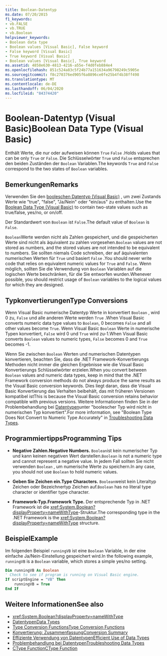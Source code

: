 ```yaml
---
title: Boolean-Datentyp
ms.date: 07/20/2015
f1_keywords:
- vb.FALSE
- vb.TRUE
- vb.Boolean
helpviewer_keywords:
- Boolean data type
- Boolean values [Visual Basic], False keyword
- False keyword [Visual Basic]
- True keyword [Visual Basic]
- Boolean values [Visual Basic], True keyword
ms.assetid: 4858e630-4813-4216-a55e-f4d0feb884e4
ms.openlocfilehash: 851c524a83c5f24b77a151634a96798249c5905e
ms.sourcegitcommit: f8c270376ed905f6a8896ce0fe25b4f4b38ff498
ms.translationtype: MT
ms.contentlocale: de-DE
ms.lasthandoff: 06/04/2020
ms.locfileid: "84374420"
---
```

# <a name="boolean-data-type-visual-basic"></a><span data-ttu-id="1d34e-102">Boolean-Datentyp (Visual Basic)</span><span class="sxs-lookup"><span data-stu-id="1d34e-102">Boolean Data Type (Visual Basic)</span></span>

<span data-ttu-id="1d34e-103">Enthält Werte, die nur oder aufweisen können `True` `False` .</span><span class="sxs-lookup"><span data-stu-id="1d34e-103">Holds values that can be only `True` or `False`.</span></span> <span data-ttu-id="1d34e-104">Die Schlüsselwörter `True` und `False` entsprechen den beiden Zuständen der `Boolean` Variablen.</span><span class="sxs-lookup"><span data-stu-id="1d34e-104">The keywords `True` and `False` correspond to the two states of `Boolean` variables.</span></span>  
  
## <a name="remarks"></a><span data-ttu-id="1d34e-105">Bemerkungen</span><span class="sxs-lookup"><span data-stu-id="1d34e-105">Remarks</span></span>  

 <span data-ttu-id="1d34e-106">Verwenden Sie den [booleschen Datentyp (Visual Basic)](boolean-data-type.md) , um zwei Zustands Werte wie "true", "false", "Ja/Nein" oder "ein/aus" zu enthalten.</span><span class="sxs-lookup"><span data-stu-id="1d34e-106">Use the [Boolean Data Type (Visual Basic)](boolean-data-type.md) to contain two-state values such as true/false, yes/no, or on/off.</span></span>  
  
 <span data-ttu-id="1d34e-107">Der Standardwert von `Boolean` ist `False`.</span><span class="sxs-lookup"><span data-stu-id="1d34e-107">The default value of `Boolean` is `False`.</span></span>  
  
 <span data-ttu-id="1d34e-108">`Boolean`Werte werden nicht als Zahlen gespeichert, und die gespeicherten Werte sind nicht als äquivalent zu zahlen vorgesehen.</span><span class="sxs-lookup"><span data-stu-id="1d34e-108">`Boolean` values are not stored as numbers, and the stored values are not intended to be equivalent to numbers.</span></span> <span data-ttu-id="1d34e-109">Sie sollten niemals Code schreiben, der auf äquivalenten numerischen Werten für `True` und basiert `False` .</span><span class="sxs-lookup"><span data-stu-id="1d34e-109">You should never write code that relies on equivalent numeric values for `True` and `False`.</span></span> <span data-ttu-id="1d34e-110">Wenn möglich, sollten Sie die Verwendung von `Boolean` Variablen auf die logischen Werte beschränken, für die Sie entworfen wurden.</span><span class="sxs-lookup"><span data-stu-id="1d34e-110">Whenever possible, you should restrict usage of `Boolean` variables to the logical values for which they are designed.</span></span>  
  
## <a name="type-conversions"></a><span data-ttu-id="1d34e-111">Typkonvertierungen</span><span class="sxs-lookup"><span data-stu-id="1d34e-111">Type Conversions</span></span>  

 <span data-ttu-id="1d34e-112">Wenn Visual Basic numerische Datentyp Werte in konvertiert `Boolean` , wird 0 zu, `False` und alle anderen Werte werden `True` .</span><span class="sxs-lookup"><span data-stu-id="1d34e-112">When Visual Basic converts numeric data type values to `Boolean`, 0 becomes `False` and all other values become `True`.</span></span> <span data-ttu-id="1d34e-113">Wenn Visual Basic `Boolean` Werte in numerische Typen konvertiert, `False` wird 0 und `True` wird zu-1.</span><span class="sxs-lookup"><span data-stu-id="1d34e-113">When Visual Basic converts `Boolean` values to numeric types, `False` becomes 0 and `True` becomes -1.</span></span>  
  
 <span data-ttu-id="1d34e-114">Wenn Sie zwischen `Boolean` Werten und numerischen Datentypen konvertieren, beachten Sie, dass die .NET Framework-Konvertierungs Methoden nicht immer die gleichen Ergebnisse wie die Visual Basic Konvertierungs Schlüsselwörter erzielen.</span><span class="sxs-lookup"><span data-stu-id="1d34e-114">When you convert between `Boolean` values and numeric data types, keep in mind that the .NET Framework conversion methods do not always produce the same results as the Visual Basic conversion keywords.</span></span> <span data-ttu-id="1d34e-115">Dies liegt daran, dass die Visual Basic Konvertierung das Verhalten beibehält, das mit früheren Versionen kompatibel ist</span><span class="sxs-lookup"><span data-stu-id="1d34e-115">This is because the Visual Basic conversion retains behavior compatible with previous versions.</span></span> <span data-ttu-id="1d34e-116">Weitere Informationen finden Sie in der Problembehandlung bei [Datentypen](../../programming-guide/language-features/data-types/troubleshooting-data-types.md)unter "boolescher Typ wird nicht in numerischen Typ konvertiert".</span><span class="sxs-lookup"><span data-stu-id="1d34e-116">For more information, see "Boolean Type Does Not Convert to Numeric Type Accurately" in [Troubleshooting Data Types](../../programming-guide/language-features/data-types/troubleshooting-data-types.md).</span></span>  
  
## <a name="programming-tips"></a><span data-ttu-id="1d34e-117">Programmiertipps</span><span class="sxs-lookup"><span data-stu-id="1d34e-117">Programming Tips</span></span>  
  
- <span data-ttu-id="1d34e-118">**Negative Zahlen.**</span><span class="sxs-lookup"><span data-stu-id="1d34e-118">**Negative Numbers.**</span></span> <span data-ttu-id="1d34e-119">`Boolean`ist kein numerischer Typ und kann keinen negativen Wert darstellen.</span><span class="sxs-lookup"><span data-stu-id="1d34e-119">`Boolean` is not a numeric type and cannot represent a negative value.</span></span> <span data-ttu-id="1d34e-120">In jedem Fall sollten Sie nicht verwenden `Boolean` , um numerische Werte zu speichern.</span><span class="sxs-lookup"><span data-stu-id="1d34e-120">In any case, you should not use `Boolean` to hold numeric values.</span></span>  
  
- <span data-ttu-id="1d34e-121">**Geben Sie Zeichen ein.**</span><span class="sxs-lookup"><span data-stu-id="1d34e-121">**Type Characters.**</span></span> <span data-ttu-id="1d34e-122">`Boolean`weist kein Literaltyp Zeichen oder Bezeichnertyp Zeichen auf.</span><span class="sxs-lookup"><span data-stu-id="1d34e-122">`Boolean` has no literal type character or identifier type character.</span></span>  
  
- <span data-ttu-id="1d34e-123">**Framework-Typ.**</span><span class="sxs-lookup"><span data-stu-id="1d34e-123">**Framework Type.**</span></span> <span data-ttu-id="1d34e-124">Der entsprechende Typ in .NET Framework ist die <xref:System.Boolean?displayProperty=nameWithType>-Struktur.</span><span class="sxs-lookup"><span data-stu-id="1d34e-124">The corresponding type in the .NET Framework is the <xref:System.Boolean?displayProperty=nameWithType> structure.</span></span>  
  
## <a name="example"></a><span data-ttu-id="1d34e-125">Beispiel</span><span class="sxs-lookup"><span data-stu-id="1d34e-125">Example</span></span>  

 <span data-ttu-id="1d34e-126">Im folgenden Beispiel `runningVB` ist eine `Boolean` Variable, in der eine einfache Ja/Nein-Einstellung gespeichert wird.</span><span class="sxs-lookup"><span data-stu-id="1d34e-126">In the following example, `runningVB` is a `Boolean` variable, which stores a simple yes/no setting.</span></span>  
  
```vb  
Dim runningVB As Boolean  
' Check to see if program is running on Visual Basic engine.  
If scriptEngine = "VB" Then  
    runningVB = True  
End If  
```  
  
## <a name="see-also"></a><span data-ttu-id="1d34e-127">Weitere Informationen</span><span class="sxs-lookup"><span data-stu-id="1d34e-127">See also</span></span>

- <xref:System.Boolean?displayProperty=nameWithType>
- [<span data-ttu-id="1d34e-128">Datentypen</span><span class="sxs-lookup"><span data-stu-id="1d34e-128">Data Types</span></span>](index.md)
- [<span data-ttu-id="1d34e-129">Type Conversion Functions</span><span class="sxs-lookup"><span data-stu-id="1d34e-129">Type Conversion Functions</span></span>](../functions/type-conversion-functions.md)
- [<span data-ttu-id="1d34e-130">Konvertierung: Zusammenfassung</span><span class="sxs-lookup"><span data-stu-id="1d34e-130">Conversion Summary</span></span>](../keywords/conversion-summary.md)
- [<span data-ttu-id="1d34e-131">Effiziente Verwendung von Datentypen</span><span class="sxs-lookup"><span data-stu-id="1d34e-131">Efficient Use of Data Types</span></span>](../../programming-guide/language-features/data-types/efficient-use-of-data-types.md)
- [<span data-ttu-id="1d34e-132">Problembehandlung bei Datentypen</span><span class="sxs-lookup"><span data-stu-id="1d34e-132">Troubleshooting Data Types</span></span>](../../programming-guide/language-features/data-types/troubleshooting-data-types.md)
- [<span data-ttu-id="1d34e-133">CType Function</span><span class="sxs-lookup"><span data-stu-id="1d34e-133">CType Function</span></span>](../functions/ctype-function.md)
